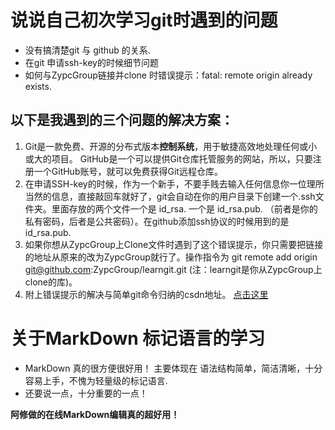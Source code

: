 # 说说自己初次学习git时遇到的问题
* 没有搞清楚git 与 github 的关系.
* 在git 申请ssh-key的时候细节问题
* 如何与ZypcGroup链接并clone 时错误提示：fatal: remote origin already exists.

## 以下是我遇到的三个问题的解决方案：
1. Git是一款免费、开源的分布式版本**控制系统**，用于敏捷高效地处理任何或小或大的项目。
   GitHub是一个可以提供Git仓库托管服务的网站，所以，只要注册一个GitHub账号，就可以免费获得Git远程仓库。
2. 在申请SSH-key的时候，作为一个新手，不要手贱去输入任何信息你一位理所当然的信息，直接敲回车就好了，git会自动在你的用户目录下创建一个.ssh文件夹。里面存放的两个文件一个是 id_rsa. 一个是 id_rsa.pub.  （前者是你的私有密码，后者是公共密码）。在github添加ssh协议的时候用到的是id_rsa.pub.
3. 如果你想从ZypcGroup上Clone文件时遇到了这个错误提示，你只需要把链接的地址从原来的改为ZypcGroup就行了。操作指令为 git remote add origin git@github.com:ZypcGroup/learngit.git (注：learngit是你从ZypcGroup上clone的库)。
4. 附上错误提示的解决与简单git命令归纳的csdn地址。 [点击这里](http://blog.csdn.net/qyf_5445/article/details/8737913)

# 关于MarkDown 标记语言的学习
* MarkDown 真的很方便很好用！
   主要体现在 语法结构简单，简洁清晰，十分容易上手，不愧为轻量级的标记语言.
* 还要说一点，十分重要的一点！

**阿修做的在线MarkDown编辑真的超好用！**
